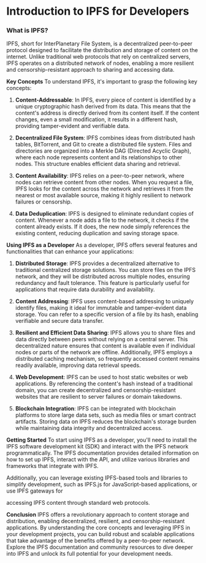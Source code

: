 # **Introduction to IPFS for Developers**

### **What is IPFS?**
IPFS, short for InterPlanetary File System, is a decentralized peer-to-peer protocol designed to facilitate the distribution and storage of content on the internet. Unlike traditional web protocols that rely on centralized servers, IPFS operates on a distributed network of nodes, enabling a more resilient and censorship-resistant approach to sharing and accessing data.

**Key Concepts**
To understand IPFS, it's important to grasp the following key concepts:

1. **Content-Addressable**: In IPFS, every piece of content is identified by a unique cryptographic hash derived from its data. This means that the content's address is directly derived from its content itself. If the content changes, even a small modification, it results in a different hash, providing tamper-evident and verifiable data.

2. **Decentralized File System**: IPFS combines ideas from distributed hash tables, BitTorrent, and Git to create a distributed file system. Files and directories are organized into a Merkle DAG (Directed Acyclic Graph), where each node represents content and its relationships to other nodes. This structure enables efficient data sharing and retrieval.

3. **Content Availability**: IPFS relies on a peer-to-peer network, where nodes can retrieve content from other nodes. When you request a file, IPFS looks for the content across the network and retrieves it from the nearest or most available source, making it highly resilient to network failures or censorship.

4. **Data Deduplication**: IPFS is designed to eliminate redundant copies of content. Whenever a node adds a file to the network, it checks if the content already exists. If it does, the new node simply references the existing content, reducing duplication and saving storage space.

**Using IPFS as a Developer**
As a developer, IPFS offers several features and functionalities that can enhance your applications:

1. **Distributed Storage**: IPFS provides a decentralized alternative to traditional centralized storage solutions. You can store files on the IPFS network, and they will be distributed across multiple nodes, ensuring redundancy and fault tolerance. This feature is particularly useful for applications that require data durability and availability.

2. **Content Addressing**: IPFS uses content-based addressing to uniquely identify files, making it ideal for immutable and tamper-evident data storage. You can refer to a specific version of a file by its hash, enabling verifiable and secure data transfer.

3. **Resilient and Efficient Data Sharing**: IPFS allows you to share files and data directly between peers without relying on a central server. This decentralized nature ensures that content is available even if individual nodes or parts of the network are offline. Additionally, IPFS employs a distributed caching mechanism, so frequently accessed content remains readily available, improving data retrieval speeds.

4. **Web Development**: IPFS can be used to host static websites or web applications. By referencing the content's hash instead of a traditional domain, you can create decentralized and censorship-resistant websites that are resilient to server failures or domain takedowns.

5. **Blockchain Integration**: IPFS can be integrated with blockchain platforms to store large data sets, such as media files or smart contract artifacts. Storing data on IPFS reduces the blockchain's storage burden while maintaining data integrity and decentralized access.

**Getting Started**
To start using IPFS as a developer, you'll need to install the IPFS software development kit (SDK) and interact with the IPFS network programmatically. The IPFS documentation provides detailed information on how to set up IPFS, interact with the API, and utilize various libraries and frameworks that integrate with IPFS.

Additionally, you can leverage existing IPFS-based tools and libraries to simplify development, such as IPFS.js for JavaScript-based applications, or use IPFS gateways for

 accessing IPFS content through standard web protocols.

**Conclusion**
IPFS offers a revolutionary approach to content storage and distribution, enabling decentralized, resilient, and censorship-resistant applications. By understanding the core concepts and leveraging IPFS in your development projects, you can build robust and scalable applications that take advantage of the benefits offered by a peer-to-peer network. Explore the IPFS documentation and community resources to dive deeper into IPFS and unlock its full potential for your development needs.